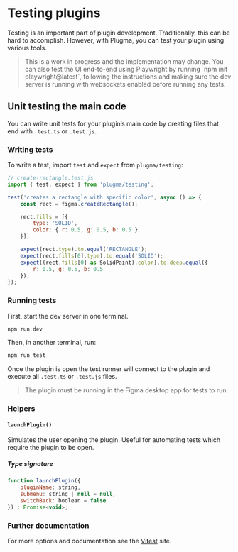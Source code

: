 # Testing plugins

Testing is an important part of plugin development. Traditionally, this can be hard to accomplish. However, with Plugma, you can test your plugin using various tools.

<blockquote class="warning">
This is a work in progress and the implementation may change. You can also test the UI end-to-end using Playwright by running `npm init playwright@latest`, following the instructions and making sure the dev server is running with websockets enabled before running any tests.
</blockquote>

## Unit testing the main code

You can write unit tests for your plugin’s main code by creating files that end with `.test.ts` or `.test.js`.

### Writing tests

To write a test, import `test` and `expect` from `plugma/testing`:

```js
// create-rectangle.test.js
import { test, expect } from 'plugma/testing';

test('creates a rectangle with specific color', async () => {
    const rect = figma.createRectangle();

    rect.fills = [{
        type: 'SOLID',
        color: { r: 0.5, g: 0.5, b: 0.5 }
    }];

    expect(rect.type).to.equal('RECTANGLE');
    expect(rect.fills[0].type).to.equal('SOLID');
    expect((rect.fills[0] as SolidPaint).color).to.deep.equal({
        r: 0.5, g: 0.5, b: 0.5
    });
});
```

### Running tests

First, start the dev server in one terminal.

```bash
npm run dev
```

Then, in another terminal, run:

```bash
npm run test
```

Once the plugin is open the test runner will connect to the plugin and execute all `.test.ts` or `.test.js` files.

<blockquote class="info">
The plugin must be running in the Figma desktop app for tests to run.
</blockquote>

### Helpers

#### `launchPlugin()`

Simulates the user opening the plugin. Useful for automating tests which require the plugin to be open.

##### Type signature

```js
function launchPlugin({
    pluginName: string,
    submenu: string | null = null,
    switchBack: boolean = false
}) : Promise<void>;
```

### Further documentation

For more options and documentation see the [Vitest](https://vitest.dev/guide/) site.

<!-- ## End-to-End UI Testing

Plugma also supports end-to-end testing of your UI using Playwright.

### Install Playwright

First, set up Playwright.

```bash
npm init playwright@latest
```

### Writing tests

You can write end-to-end tests for your plugin by configuring Playwright and creating files that end with `.test.ts` or `.test.js`.

```js
// create-10-rectangles.test.js
import { test, expect } from '@playwright/test';

test('create 10 rectangles', async ({ page }) => {
	await page.goto('http://localhost:4000/');
	await page.getByRole('spinbutton', { name: 'X-position' }).click();
	await page.getByRole('spinbutton', { name: 'X-position' }).press('ArrowUp');
	await page.getByRole('spinbutton', { name: 'X-position' }).press('ArrowUp');
	await page.getByRole('spinbutton', { name: 'X-position' }).press('ArrowUp');
	await page.getByRole('spinbutton', { name: 'X-position' }).press('ArrowUp');
	await page.getByRole('spinbutton', { name: 'X-position' }).press('ArrowUp');
	await page.getByRole('button', { name: 'Create Rectangles' }).click();
});
```

### Running tests

Now start the Plugma dev server with websockets enabled and a fixed port.

```bash
npm run dev -- -ws -p 4000
```

With the plugin open in the Figma desktop app, now run the tests with Playright.

```bash
npx playwright test
``` -->
